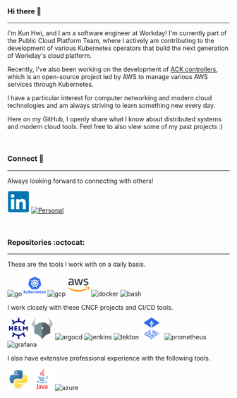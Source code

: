 ### Hi there 👋
-----

I'm Kun Hwi, and I am a software engineer at Workday! I'm currently part of the Public Cloud Platform Team, where I actively am contributing to the development of various Kubernetes operators that build the next generation of Workday's cloud platform.

Recently, I've also been working on the development of [ACK controllers](https://github.com/aws-controllers-k8s), which is an open-source project led by AWS to manage various AWS services through Kubernetes.

I have a particular interest for computer networking and modern cloud technologies and am always striving to learn something new every day.

Here on my GitHub, I openly share what I know about distributed systems and modern cloud tools. Feel free to also view some of my past projects :)

<br />

### Connect 🔌
-----

Always looking forward to connecting with others! 

<p align="left">
<a href="https://www.linkedin.com/in/kunhwiko">
<img src="https://raw.githubusercontent.com/devicons/devicon/master/icons/linkedin/linkedin-original.svg" alt="LinkedIn" width="50" height="50"></a>
<a href="https://www.kunhwiko.com">
<img src="https://cdn-icons-png.flaticon.com/512/4116/4116406.png" alt="Personal" width="50" height="50">
</a></p>

<br />

### Repositories :octocat:
-----
These are the tools I work with on a daily basis.

<p align="left">
<img src="https://cdn.jsdelivr.net/gh/devicons/devicon/icons/go/go-original-wordmark.svg" alt="go" width="50" height="50"/>
<img src="https://raw.githubusercontent.com/devicons/devicon/master/icons/kubernetes/kubernetes-plain-wordmark.svg" alt="kubernetes" width="50" height="50"/>
<img src="https://cdn.jsdelivr.net/gh/devicons/devicon/icons/googlecloud/googlecloud-original-wordmark.svg" alt="gcp" width="50" height="50"/>
<img src="https://raw.githubusercontent.com/devicons/devicon/master/icons/amazonwebservices/amazonwebservices-original-wordmark.svg" alt="aws" "width="50" height="50"/>
<img src="https://cdn.jsdelivr.net/gh/devicons/devicon/icons/docker/docker-original-wordmark.svg" alt="docker" width="50" height="50"/>                                                                                                                                  
<img src="https://cdn.jsdelivr.net/gh/devicons/devicon/icons/bash/bash-original.svg" alt="bash" width="50" height="50"/>
</p>
                                                                                                                      
I work closely with these CNCF projects and CI/CD tools.
<p align="left">
<img src="https://github.com/cncf/artwork/blob/main/projects/helm/icon/color/helm-icon-color.svg" alt="helm" width="50" height="50"/>
<img src="https://github.com/cncf/artwork/blob/main/projects/opa/icon/color/opa-icon-color.svg" alt="opa" width="50" height="50"/>
<img src="https://cdn.jsdelivr.net/gh/devicons/devicon@latest/icons/argocd/argocd-original-wordmark.svg" alt="argocd" width="50" height="50" />      
<img src="https://cdn.jsdelivr.net/gh/devicons/devicon/icons/jenkins/jenkins-original.svg" alt="jenkins" width="50" height="50"/>
<img src="https://avatars.githubusercontent.com/u/47602533?s=280&v=4" alt="tekton" width="50" height="50"/>  
<img src="https://github.com/cncf/artwork/blob/main/projects/flux/icon/color/flux-icon-color.svg" alt="flux" width="50" height="50"/>
<img src="https://cdn.jsdelivr.net/gh/devicons/devicon/icons/prometheus/prometheus-original-wordmark.svg" alt="prometheus" width="50" height="50"/>
<img src="https://cdn.jsdelivr.net/gh/devicons/devicon/icons/grafana/grafana-original-wordmark.svg" alt="grafana" width="50" height="50"/>    
</p>                                                                                                                      

I also have extensive professional experience with the following tools.

<p align="left">
<img src="https://raw.githubusercontent.com/devicons/devicon/master/icons/python/python-original.svg" alt="python" "width="50" height="50"/>
<img src="https://raw.githubusercontent.com/devicons/devicon/master/icons/java/java-original-wordmark.svg" alt="java" width="50" height="50"/>         
<img src="https://cdn.jsdelivr.net/gh/devicons/devicon/icons/azure/azure-original-wordmark.svg" alt="azure" "width="50" height="50"/>
</p>
